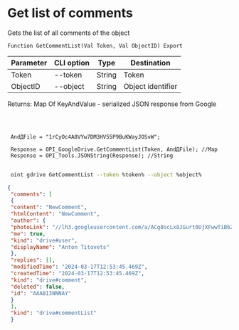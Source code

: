 ﻿---
sidebar_position: 3
---

# Get list of comments
 Gets the list of all comments of the object



`Function GetCommentList(Val Token, Val ObjectID) Export`

 | Parameter | CLI option | Type | Destination |
 |-|-|-|-|
 | Token | --token | String | Token |
 | ObjectID | --object | String | Object identifier |

 
 Returns: Map Of KeyAndValue - serialized JSON response from Google

<br/>




```bsl title="Code example"
 
 AndДFile = "1rCyOc4A8VYw7DM3HV55P9BuKWayJOSvW";
 
 Response = OPI_GoogleDrive.GetCommentList(Token, AndДFile); //Map
 Response = OPI_Tools.JSONString(Response); //String
```
	


```sh title="CLI command example"
 
 oint gdrive GetCommentList --token %token% --object %object%

```

```json title="Result"
{
 "comments": [
 {
 "content": "NewComment",
 "htmlContent": "NewComment",
 "author": {
 "photoLink": "//lh3.googleusercontent.com/a/ACg8ocLx8JGurt0UjXFwwTiB6ZoDPWslW1EnfCTahrwrIllM6Q=s50-c-k-no",
 "me": true,
 "kind": "drive#user",
 "displayName": "Anton Titovets"
 },
 "replies": [],
 "modifiedTime": "2024-03-17T12:53:45.469Z",
 "createdTime": "2024-03-17T12:53:45.469Z",
 "kind": "drive#comment",
 "deleted": false,
 "id": "AAABI3NNNAY"
 }
 ],
 "kind": "drive#commentList"
 }
```
